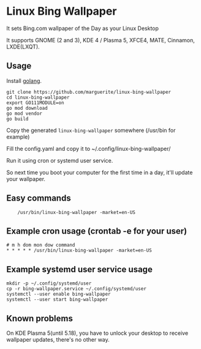 # Linux Bing Wallpaper

It sets Bing.com wallpaper of the Day as your Linux Desktop

It supports GNOME (2 and 3), KDE 4 / Plasma 5, XFCE4, MATE, Cinnamon, LXDE(LXQT).

## Usage

Install [golang](https://golang.org).

    git clone https://github.com/marguerite/linux-bing-wallpaper
    cd linux-bing-wallpaper
    export GO111MODULE=on
    go mod download
    go mod vendor
    go build

Copy the generated `linux-bing-wallpaper` somewhere (/usr/bin for example)

Fill the config.yaml and copy it to ~/.config/linux-bing-wallpaper/

Run it using cron or systemd user service.

So next time you boot your computer for the first time in a day, it'll update your wallpaper.

## Easy commands

        /usr/bin/linux-bing-wallpaper -market=en-US

## Example cron usage (crontab -e for your user)

```
# m h dom mon dow command
* * * * * /usr/bin/linux-bing-wallpaper -market=en-US
```

## Example systemd user service usage

    mkdir -p ~/.config/systemd/user
    cp -r bing-wallpaper.service ~/.config/systemd/user
    systemctl --user enable bing-wallpaper
    systemctl --user start bing-wallpaper

## Known problems

On KDE Plasma 5(until 5.18), you have to unlock your desktop to receive wallpaper updates, there's no other way.

